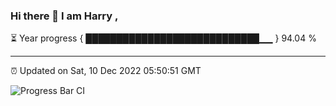 ### Hi there 👋 I am Harry , 

⏳ Year progress { ████████████████████████████▁▁ } 94.04 %

---

⏰ Updated on Sat, 10 Dec 2022 05:50:51 GMT

![Progress Bar CI](https://github.com/duykhang68/duykhang68/workflows/Progress%20Bar%20CI/badge.svg)
